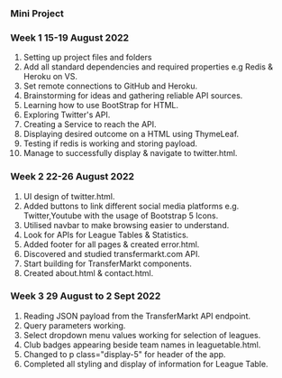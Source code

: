 ### Mini Project

### Week 1 15-19 August 2022
1. Setting up project files and folders
2. Add all standard dependencies and required properties e.g Redis & Heroku on VS.
3. Set remote connections to GitHub and Heroku.
4. Brainstorming for ideas and gathering reliable API sources.
5. Learning how to use BootStrap for HTML.
6. Exploring Twitter's API.
7. Creating a Service to reach the API.
8. Displaying desired outcome on a HTML using ThymeLeaf.
9. Testing if redis is working and storing payload.
10. Manage to successfully display & navigate to twitter.html.

### Week 2 22-26 August 2022
1. UI design of twitter.html.
2. Added buttons to link different social media platforms e.g. Twitter,Youtube with the usage of Bootstrap 5 Icons.
3. Utilised navbar to make browsing easier to understand.
4. Look for APIs for League Tables & Statistics.
5. Added footer for all pages & created error.html.
6. Discovered and studied transfermarkt.com API.
7. Start building for TransferMarkt components.
8. Created about.html & contact.html.

### Week 3 29 August to 2 Sept 2022
1. Reading JSON payload from the TransferMarkt API endpoint.
2. Query parameters working.
3. Select dropdown menu values working for selection of leagues.
4. Club badges appearing beside team names in leaguetable.html.
5. Changed to p class="display-5" for header of the app.
6. Completed all styling and display of information for League Table.